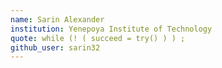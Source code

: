```yaml
---
name: Sarin Alexander
institution: Yenepoya Institute of Technology
quote: while (! ( succeed = try() ) ) ;
github_user: sarin32
---
```

